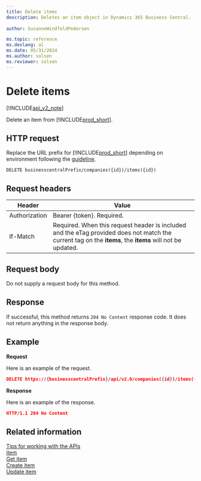 ```yaml
---
title: Delete items  
description: Deletes an item object in Dynamics 365 Business Central.
 
author: SusanneWindfeldPedersen

ms.topic: reference
ms.devlang: al
ms.date: 05/31/2024
ms.author: solsen
ms.reviewer: solsen
---
```


# Delete items

[!INCLUDE[api_v2_note](../../../includes/api_v2_note.md)]

Delete an item from [!INCLUDE[prod_short](../../../includes/prod_short.md)].

## HTTP request
Replace the URL prefix for [!INCLUDE[prod_short](../../../includes/prod_short.md)] depending on environment following the [guideline](../../v2.0/endpoints-apis-for-dynamics.md).
```
DELETE businesscentralPrefix/companies({id})/items({id})
```

## Request headers

|Header       |Value                    |
|-------------|-------------------------|
|Authorization|Bearer {token}. Required.|
|If-Match     |Required. When this request header is included and the eTag provided does not match the current tag on the **items**, the **items** will not be updated. |

## Request body
Do not supply a request body for this method.

## Response
If successful, this method returns ```204 No Content``` response code. It does not return anything in the response body.

## Example

**Request**

Here is an example of the request.
```json
DELETE https://{businesscentralPrefix}/api/v2.0/companies({id})/items({id})
```

**Response**

Here is an example of the response. 

```json
HTTP/1.1 204 No Content
```
## Related information
[Tips for working with the APIs](../../../developer/devenv-connect-apps-tips.md)    
[item](../resources/dynamics_item.md)    
[Get item](dynamics_item_Get.md)    
[Create item](dynamics_item_Create.md)    
[Update item](dynamics_item_Update.md)    
